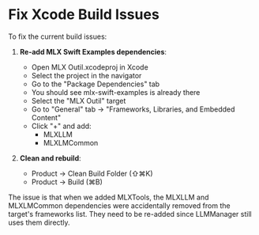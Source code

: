 # Fix Xcode Build Issues

To fix the current build issues:

1. **Re-add MLX Swift Examples dependencies**:
   - Open MLX Outil.xcodeproj in Xcode
   - Select the project in the navigator
   - Go to the "Package Dependencies" tab
   - You should see mlx-swift-examples is already there
   - Select the "MLX Outil" target
   - Go to "General" tab → "Frameworks, Libraries, and Embedded Content"
   - Click "+" and add:
     - MLXLLM
     - MLXLMCommon

2. **Clean and rebuild**:
   - Product → Clean Build Folder (⇧⌘K)
   - Product → Build (⌘B)

The issue is that when we added MLXTools, the MLXLLM and MLXLMCommon dependencies were accidentally removed from the target's frameworks list. They need to be re-added since LLMManager still uses them directly.